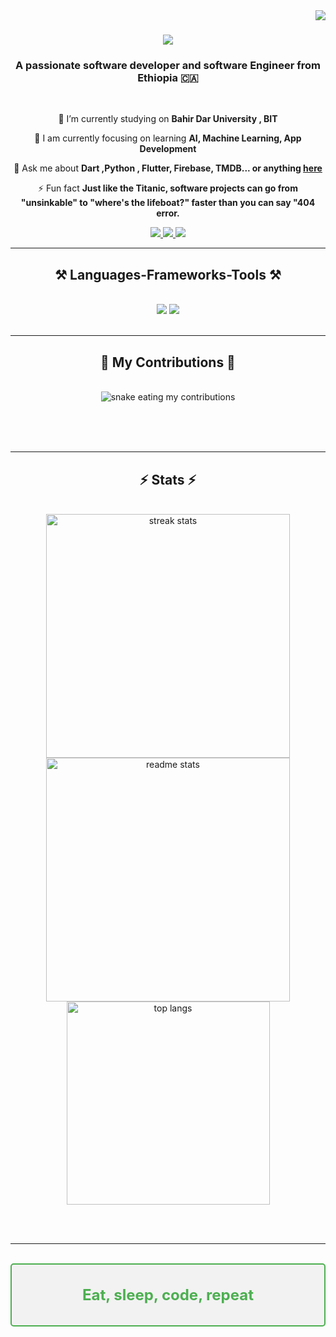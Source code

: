 <img align="right" src="https://visitor-badge.laobi.icu/badge?page_id=TitusKI.TitusKI" />

<h1 align="center">
    <img src="https://readme-typing-svg.herokuapp.com/?font=Righteous&size=35&center=true&vCenter=true&width=500&height=70&duration=4000&lines=Hi+There!+👋;+I'm+Kidanemariam+Mazengiaw!;" />
</h1>

<h3 align="center">A passionate software developer and software Engineer from Ethiopia 🇨🇦</h3>

<br/>

<div align="center">
 
 🔭 I’m currently studying on **Bahir Dar University , BIT**
 
 🌱 I am currently focusing on learning **AI, Machine Learning, App Development**

💬 Ask me about **Dart ,Python , Flutter, Firebase, TMDB... or anything [here](https://github.com/TitusKI/TitusKI/issues)**

⚡ Fun fact **Just like the Titanic, software projects can go from "unsinkable" to "where's the lifeboat?" faster than you can say "404 error.**

 </div>
 
<div align="center"> 
  <a href="mailto:kidumazie@gmail.com">
    <img src="https://img.shields.io/badge/Gmail-333333?style=for-the-badge&logo=gmail&logoColor=red" />
  </a>
  <a href="https://linkedin.com/in/kidanemariam-mazengiaw-a33661222" target="_blank">
    <img src="https://img.shields.io/badge/LinkedIn-0077B5?style=for-the-badge&logo=linkedin&logoColor=white" target="_blank" />
  </a>
  <a href=""_blank">
     <img src="https://img.shields.io/badge/Portfolio-FF5722?style=for-the-badge&logo=todoist&logoColor=white" target="_blank" /> <!-- sqlite, safari, google-chrome are other good icon options -->
  </a>
</div>

 <hr/>
 
<h2 align="center">⚒️ Languages-Frameworks-Tools ⚒️</h2>
<br/>
<div align="center">
    <img src="https://skillicons.dev/icons?i=flutter,bootstrap,mui,html,css,vscode,github,figma,git,r" />
    <img src="https://skillicons.dev/icons?i=,python,dart,firebase,django,c,java,mysql" /><br>
</div>

<br/>
<hr/>

<div align="center">
  <h2>🐍 My Contributions 🐍</h2>
  <br>
  <img alt="snake eating my contributions" src="https://raw.githubusercontent.com/TitusKI/TitusKI/output/github-contribution-grid-snake.svg" />
  
  <br/><br/><br/>
</div>

<hr/>

<h2 align="center">⚡ Stats ⚡</h2>
<br>
<div align=center>
  <img width=390 src="https://streak-stats.demolab.com/?user=TitusK&count_private=true&theme=react&border_radius=10" alt="streak stats"/>
  <img width=390 src="https://github-readme-stats.vercel.app/api?username=TitusKI&count_private=true&show_icons=true&theme=react&rank_icon=github&border_radius=10" alt="readme stats" />
  <br/>
  <img width=325 align="center" src="https://github-readme-stats.vercel.app/api/top-langs/?username=TitusKI&hide=HTML&langs_count=8&layout=compact&theme=react&border_radius=10&size_weight=0.5&count_weight=0.5&exclude_repo=github-readme-stats" alt="top langs" />
</div>

<br/><br/>

<hr/>

<br/>

<div align="center" style="border: 2px solid #4CAF50; padding: 10px; border-radius: 5px; background-color: #f2f2f2; color: #4CAF50; font-size: 24px; font-weight: bold;">
  <p>Eat, sleep, code, repeat</p>
</div>



<br/>
